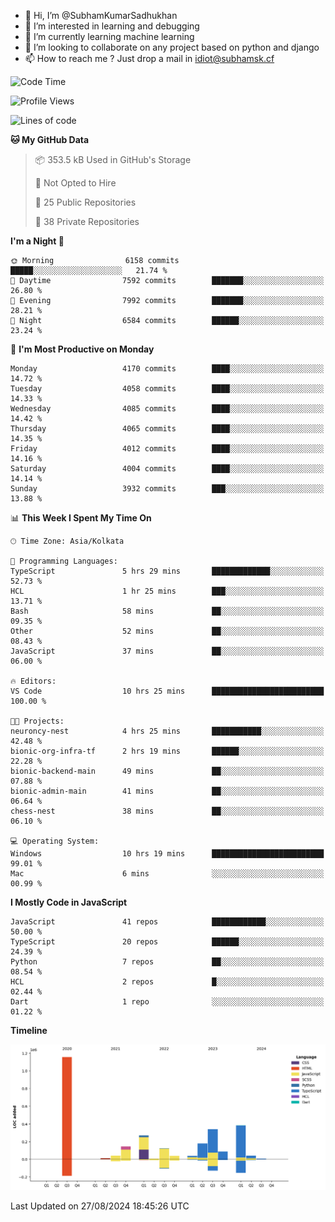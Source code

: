 - 👋 Hi, I’m @SubhamKumarSadhukhan
- 👀 I’m interested in learning and debugging
- 🌱 I’m currently learning machine learning
- 💞️ I’m looking to collaborate on any project based on python and django
- 📫 How to reach me ?
      Just drop a mail in idiot@subhamsk.cf

<!---
SubhamKumarSadhukhan/SubhamKumarSadhukhan is a ✨ special ✨ repository because its `README.md` (this file) appears on your GitHub profile.
You can click the Preview link to take a look at your changes.
--->


<!--START_SECTION:waka-->
![Code Time](http://img.shields.io/badge/Code%20Time-2%2C426%20hrs%2026%20mins-blue)

![Profile Views](http://img.shields.io/badge/Profile%20Views-0-blue)

![Lines of code](https://img.shields.io/badge/From%20Hello%20World%20I%27ve%20Written-2.9%20million%20lines%20of%20code-blue)

**🐱 My GitHub Data** 

> 📦 353.5 kB Used in GitHub's Storage 
 > 
> 🚫 Not Opted to Hire
 > 
> 📜 25 Public Repositories 
 > 
> 🔑 38 Private Repositories 
 > 
**I'm a Night 🦉** 

```text
🌞 Morning                6158 commits        █████░░░░░░░░░░░░░░░░░░░░   21.74 % 
🌆 Daytime                7592 commits        ███████░░░░░░░░░░░░░░░░░░   26.80 % 
🌃 Evening                7992 commits        ███████░░░░░░░░░░░░░░░░░░   28.21 % 
🌙 Night                  6584 commits        ██████░░░░░░░░░░░░░░░░░░░   23.24 % 
```
📅 **I'm Most Productive on Monday** 

```text
Monday                   4170 commits        ████░░░░░░░░░░░░░░░░░░░░░   14.72 % 
Tuesday                  4058 commits        ████░░░░░░░░░░░░░░░░░░░░░   14.33 % 
Wednesday                4085 commits        ████░░░░░░░░░░░░░░░░░░░░░   14.42 % 
Thursday                 4065 commits        ████░░░░░░░░░░░░░░░░░░░░░   14.35 % 
Friday                   4012 commits        ████░░░░░░░░░░░░░░░░░░░░░   14.16 % 
Saturday                 4004 commits        ████░░░░░░░░░░░░░░░░░░░░░   14.14 % 
Sunday                   3932 commits        ███░░░░░░░░░░░░░░░░░░░░░░   13.88 % 
```


📊 **This Week I Spent My Time On** 

```text
🕑︎ Time Zone: Asia/Kolkata

💬 Programming Languages: 
TypeScript               5 hrs 29 mins       █████████████░░░░░░░░░░░░   52.73 % 
HCL                      1 hr 25 mins        ███░░░░░░░░░░░░░░░░░░░░░░   13.71 % 
Bash                     58 mins             ██░░░░░░░░░░░░░░░░░░░░░░░   09.35 % 
Other                    52 mins             ██░░░░░░░░░░░░░░░░░░░░░░░   08.43 % 
JavaScript               37 mins             ██░░░░░░░░░░░░░░░░░░░░░░░   06.00 % 

🔥 Editors: 
VS Code                  10 hrs 25 mins      █████████████████████████   100.00 % 

🐱‍💻 Projects: 
neuroncy-nest            4 hrs 25 mins       ███████████░░░░░░░░░░░░░░   42.48 % 
bionic-org-infra-tf      2 hrs 19 mins       ██████░░░░░░░░░░░░░░░░░░░   22.28 % 
bionic-backend-main      49 mins             ██░░░░░░░░░░░░░░░░░░░░░░░   07.88 % 
bionic-admin-main        41 mins             ██░░░░░░░░░░░░░░░░░░░░░░░   06.64 % 
chess-nest               38 mins             ██░░░░░░░░░░░░░░░░░░░░░░░   06.10 % 

💻 Operating System: 
Windows                  10 hrs 19 mins      █████████████████████████   99.01 % 
Mac                      6 mins              ░░░░░░░░░░░░░░░░░░░░░░░░░   00.99 % 
```

**I Mostly Code in JavaScript** 

```text
JavaScript               41 repos            ████████████░░░░░░░░░░░░░   50.00 % 
TypeScript               20 repos            ██████░░░░░░░░░░░░░░░░░░░   24.39 % 
Python                   7 repos             ██░░░░░░░░░░░░░░░░░░░░░░░   08.54 % 
HCL                      2 repos             █░░░░░░░░░░░░░░░░░░░░░░░░   02.44 % 
Dart                     1 repo              ░░░░░░░░░░░░░░░░░░░░░░░░░   01.22 % 
```



**Timeline**

![Lines of Code chart](https://raw.githubusercontent.com/SubhamKumarSadhukhan/SubhamKumarSadhukhan/main/assets/bar_graph.png)


 Last Updated on 27/08/2024 18:45:26 UTC
<!--END_SECTION:waka-->
